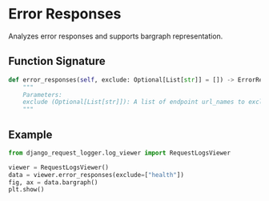 # Error Responses

Analyzes error responses and supports bargraph representation.

## Function Signature

```python
def error_responses(self, exclude: Optional[List[str]] = []) -> ErrorResponsesData:
    """
    Parameters:
    exclude (Optional[List[str]]): A list of endpoint url_names to exclude from the analysis.
    """
```

## Example

```python
from django_request_logger.log_viewer import RequestLogsViewer

viewer = RequestLogsViewer()
data = viewer.error_responses(exclude=["health"])
fig, ax = data.bargraph()
plt.show()
```
